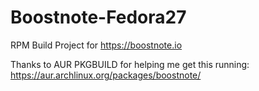 # Boostnote-Fedora27
RPM Build Project for https://boostnote.io

Thanks to AUR PKGBUILD for helping me get this running: https://aur.archlinux.org/packages/boostnote/